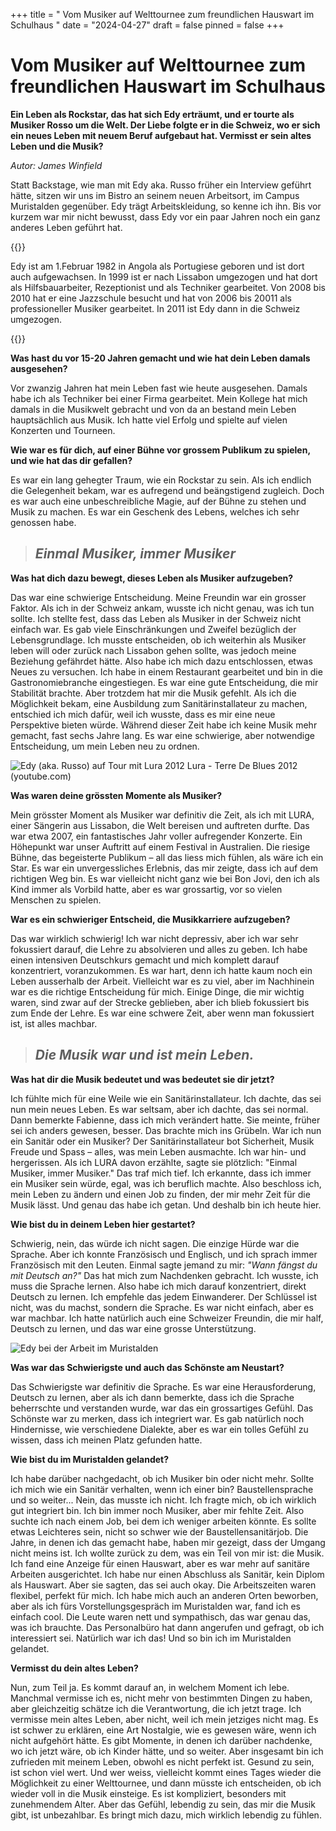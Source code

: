 +++
title = " Vom Musiker auf Welttournee zum freundlichen Hauswart im Schulhaus "
date = "2024-04-27"
draft = false
pinned = false
+++
# **Vom Musiker auf Welttournee zum freundlichen Hauswart im Schulhaus**

**Ein Leben als Rockstar, das hat sich Edy erträumt, und er tourte als Musiker Rosso um die Welt. Der Liebe folgte er in die Schweiz, wo er sich ein neues Leben mit neuem Beruf aufgebaut hat. Vermisst er sein altes Leben und die Musik?**  

   *Autor: James Winfield*

Statt Backstage, wie man mit Edy aka. Russo früher ein Interview geführt hätte, sitzen wir uns im Bistro an seinem neuen Arbeitsort, im Campus Muristalden gegenüber. Edy trägt Arbeitskleidung, so kenne ich ihn. Bis vor kurzem war mir nicht bewusst, dass Edy vor ein paar Jahren noch ein ganz anderes Leben geführt hat.

{{<box>}}

Edy ist am 1.Februar 1982 in Angola als Portugiese geboren und ist dort auch aufgewachsen. In 1999 ist er nach Lissabon umgezogen und hat dort als Hilfsbauarbeiter, Rezeptionist und als Techniker gearbeitet. Von 2008 bis 2010 hat er eine Jazzschule besucht und hat von 2006 bis 20011 als professioneller Musiker gearbeitet. In 2011 ist Edy dann in die Schweiz umgezogen.

{{</box>}}

**Was hast du vor 15-20 Jahren gemacht und wie hat dein Leben damals ausgesehen?**

Vor zwanzig Jahren hat mein Leben fast wie heute ausgesehen. Damals habe ich als Techniker bei einer Firma gearbeitet. Mein Kollege hat mich damals in die Musikwelt gebracht und von da an bestand mein Leben hauptsächlich aus Musik. Ich hatte viel Erfolg und spielte auf vielen Konzerten und Tourneen.

**Wie war es für dich, auf einer Bühne vor grossem Publikum zu spielen, und wie hat das dir gefallen?**

Es war ein lang gehegter Traum, wie ein Rockstar zu sein. Als ich endlich die Gelegenheit bekam, war es aufregend und beängstigend zugleich. Doch es war auch eine unbeschreibliche Magie, auf der Bühne zu stehen und Musik zu machen. Es war ein Geschenk des Lebens, welches ich sehr genossen habe.

> ## ***Einmal Musiker, immer Musiker***

**Was hat dich dazu bewegt, dieses Leben als Musiker aufzugeben?**

Das war eine schwierige Entscheidung. Meine Freundin war ein grosser Faktor. Als ich in der Schweiz ankam, wusste ich nicht genau, was ich tun sollte. Ich stellte fest, dass das Leben als Musiker in der Schweiz nicht einfach war. Es gab viele Einschränkungen und Zweifel bezüglich der Lebensgrundlage. Ich musste entscheiden, ob ich weiterhin als Musiker leben will oder zurück nach Lissabon gehen sollte, was jedoch meine Beziehung gefährdet hätte. Also habe ich mich dazu entschlossen, etwas Neues zu versuchen. Ich habe in einem Restaurant gearbeitet und bin in die Gastronomiebranche eingestiegen. Es war eine gute Entscheidung, die mir Stabilität brachte. Aber trotzdem hat mir die Musik gefehlt. Als ich die Möglichkeit bekam, eine Ausbildung zum Sanitärinstallateur zu machen, entschied ich mich dafür, weil ich wusste, dass es mir eine neue Perspektive bieten würde. Während dieser Zeit habe ich keine Musik mehr gemacht, fast sechs Jahre lang. Es war eine schwierige, aber notwendige Entscheidung, um mein Leben neu zu ordnen.

![ Edy (aka. Russo) auf Tour mit Lura 2012  Lura - Terre De Blues 2012 (youtube.com)](screenshot-2024-03-19-150520-1-.png)

**Was waren deine grössten Momente als Musiker?**

Mein grösster Moment als Musiker war definitiv die Zeit, als ich mit LURA, einer Sängerin aus Lissabon, die Welt bereisen und auftreten durfte. Das war etwa 2007, ein fantastisches Jahr voller aufregender Konzerte. Ein Höhepunkt war unser Auftritt auf einem Festival in Australien. Die riesige Bühne, das begeisterte Publikum – all das liess mich fühlen, als wäre ich ein Star. Es war ein unvergessliches Erlebnis, das mir zeigte, dass ich auf dem richtigen Weg bin. Es war vielleicht nicht ganz wie bei Bon Jovi, den ich als Kind immer als Vorbild hatte, aber es war grossartig, vor so vielen Menschen zu spielen.

**War es ein schwieriger Entscheid, die Musikkarriere aufzugeben?**

Das war wirklich schwierig! Ich war nicht depressiv, aber ich war sehr fokussiert darauf, die Lehre zu absolvieren und alles zu geben. Ich habe einen intensiven Deutschkurs gemacht und mich komplett darauf konzentriert, voranzukommen. Es war hart, denn ich hatte kaum noch ein Leben ausserhalb der Arbeit. Vielleicht war es zu viel, aber im Nachhinein war es die richtige Entscheidung für mich. Einige Dinge, die mir wichtig waren, sind zwar auf der Strecke geblieben, aber ich blieb fokussiert bis zum Ende der Lehre. Es war eine schwere Zeit, aber wenn man fokussiert ist, ist alles machbar.

> ## ***Die Musik war und ist mein Leben.***

**Was hat dir die Musik bedeutet und was bedeutet sie dir jetzt?**

Ich fühlte mich für eine Weile wie ein Sanitärinstallateur. Ich dachte, das sei nun mein neues Leben. Es war seltsam, aber ich dachte, das sei normal. Dann bemerkte Fabienne, dass ich mich verändert hatte. Sie meinte, früher sei ich anders gewesen, besser. Das brachte mich ins Grübeln. War ich nun ein Sanitär oder ein Musiker? Der Sanitärinstallateur bot Sicherheit, Musik Freude und Spass – alles, was mein Leben ausmachte. Ich war hin- und hergerissen. Als ich LURA davon erzählte, sagte sie plötzlich: "Einmal Musiker, immer Musiker." Das traf mich tief. Ich erkannte, dass ich immer ein Musiker sein würde, egal, was ich beruflich machte. Also beschloss ich, mein Leben zu ändern und einen Job zu finden, der mir mehr Zeit für die Musik lässt. Und genau das habe ich getan. Und deshalb bin ich heute hier.

**Wie bist du in deinem Leben hier gestartet?**

Schwierig, nein, das würde ich nicht sagen. Die einzige Hürde war die Sprache. Aber ich konnte Französisch und Englisch, und ich sprach immer Französisch mit den Leuten. Einmal sagte jemand zu mir: *"Wann fängst du mit Deutsch an?"* Das hat mich zum Nachdenken gebracht. Ich wusste, ich muss die Sprache lernen. Also habe ich mich darauf konzentriert, direkt Deutsch zu lernen. Ich empfehle das jedem Einwanderer. Der Schlüssel ist nicht, was du machst, sondern die Sprache. Es war nicht einfach, aber es war machbar. Ich hatte natürlich auch eine Schweizer Freundin, die mir half, Deutsch zu lernen, und das war eine grosse Unterstützung.

![ Edy bei der Arbeit im Muristalden](screenshot-2024-03-19-151858.png)

**Was war das Schwierigste und auch das Schönste am Neustart?**

Das Schwierigste war definitiv die Sprache. Es war eine Herausforderung, Deutsch zu lernen, aber als ich dann bemerkte, dass ich die Sprache beherrschte und verstanden wurde, war das ein grossartiges Gefühl. Das Schönste war zu merken, dass ich integriert war. Es gab natürlich noch Hindernisse, wie verschiedene Dialekte, aber es war ein tolles Gefühl zu wissen, dass ich meinen Platz gefunden hatte.

**Wie bist du im Muristalden gelandet?**

Ich habe darüber nachgedacht, ob ich Musiker bin oder nicht mehr. Sollte ich mich wie ein Sanitär verhalten, wenn ich einer bin? Baustellensprache und so weiter... Nein, das musste ich nicht. Ich fragte mich, ob ich wirklich gut integriert bin. Ich bin immer noch Musiker, aber mir fehlte Zeit. Also suchte ich nach einem Job, bei dem ich weniger arbeiten könnte. Es sollte etwas Leichteres sein, nicht so schwer wie der Baustellensanitärjob. Die Jahre, in denen ich das gemacht habe, haben mir gezeigt, dass der Umgang nicht meins ist. Ich wollte zurück zu dem, was ein Teil von mir ist: die Musik. Ich fand eine Anzeige für einen Hauswart, aber es war mehr auf sanitäre Arbeiten ausgerichtet. Ich habe nur einen Abschluss als Sanitär, kein Diplom als Hauswart. Aber sie sagten, das sei auch okay. Die Arbeitszeiten waren flexibel, perfekt für mich. Ich habe mich auch an anderen Orten beworben, aber als ich fürs Vorstellungsgespräch im Muristalden war, fand ich es einfach cool. Die Leute waren nett und sympathisch, das war genau das, was ich brauchte. Das Personalbüro hat dann angerufen und gefragt, ob ich interessiert sei. Natürlich war ich das! Und so bin ich im Muristalden gelandet.

**Vermisst du dein altes Leben?**

Nun, zum Teil ja. Es kommt darauf an, in welchem Moment ich lebe. Manchmal vermisse ich es, nicht mehr von bestimmten Dingen zu haben, aber gleichzeitig schätze ich die Verantwortung, die ich jetzt trage. Ich vermisse mein altes Leben, aber nicht, weil ich mein jetziges nicht mag. Es ist schwer zu erklären, eine Art Nostalgie, wie es gewesen wäre, wenn ich nicht aufgehört hätte. Es gibt Momente, in denen ich darüber nachdenke, wo ich jetzt wäre, ob ich Kinder hätte, und so weiter. Aber insgesamt bin ich zufrieden mit meinem Leben, obwohl es nicht perfekt ist. Gesund zu sein, ist schon viel wert. Und wer weiss, vielleicht kommt eines Tages wieder die Möglichkeit zu einer Welttournee, und dann müsste ich entscheiden, ob ich wieder voll in die Musik einsteige. Es ist kompliziert, besonders mit zunehmendem Alter. Aber das Gefühl, lebendig zu sein, das mir die Musik gibt, ist   unbezahlbar. Es bringt mich dazu, mich wirklich lebendig zu fühlen.